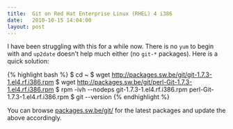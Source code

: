 ```yaml
---
title:  Git on Red Hat Enterprise Linux (RHEL) 4 i386
date:   2010-10-15 14:04:00
layout: post
---
```


I have been struggling with this for a while now. There is no `yum` to begin with and `up2date` doesn't help much either (no `git-*` packages). Here is a quick solution:

{% highlight bash %}
$ cd ~
$ wget http://packages.sw.be/git/git-1.7.3-1.el4.rf.i386.rpm
$ wget http://packages.sw.be/git/perl-Git-1.7.3-1.el4.rf.i386.rpm
$ rpm -ivh --nodeps git-1.7.3-1.el4.rf.i386.rpm perl-Git-1.7.3-1.el4.rf.i386.rpm
$ git --version
{% endhighlight %}

You can browse [packages.sw.be/git/](http://packages.sw.be/git/) for the latest packages and update the above accordingly.
